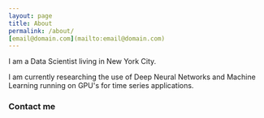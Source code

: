 ```yaml
---
layout: page
title: About
permalink: /about/
[email@domain.com](mailto:email@domain.com)
---
```


I am a Data Scientist living in New York City.


I am currently researching the use of Deep Neural Networks and Machine Learning running on GPU's for time series applications. 


### Contact me

